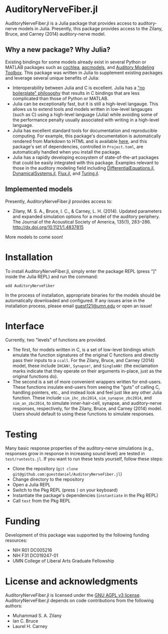 # AuditoryNerveFiber.jl

AuditoryNerveFiber.jl is a Julia package that provides access to auditory-nerve models in Julia. 
Presently, this package provides access to the Zilany, Bruce, and Carney (2014) auditory-nerve model. 

## Why a new package? Why Julia?
Existing bindings for some models already exist in several Python or MATLAB packages such as [cochlea](https://github.com/mrkrd/cochlea), [apcmodels](https://github.com/guestdaniel/apcmodels), and [Auditory Modeling Toolbox](https://amtoolbox.org/).
This package was written in Julia to supplement existing packages and leverage several unique benefits of Julia:
- Interoperability between Julia and C is excellent. Julia has a ["no boilerplate" philosophy](https://docs.julialang.org/en/v1/manual/calling-c-and-fortran-code/) that results in C bindings that are less complicated than those of Python or MATLAB.
- Julia can be exceptionally fast, but it is still a high-level langauge. This allows us to extend tools and models written in low-level langauges (such as C) using a high-level language (Julia) while avoiding some of the performance penalty usually associated with writing in a high-level language. 
- Julia has excellent standard tools for documentation and reproducible computing. For example, this package's documentation is automatically rendered from Markdown to HTML and is available [here](https://guestdaniel.github.io/AuditoryNerveFiber.jl), and this package's set of dependencies, controlled in `Project.toml`, are automatically handled when you install the package. 
- Julia has a rapidly developing ecosystem of state-of-the-art packages that could be easily integrated with this package. Examples relevant to those in the auditory modeling field including [DifferentialEquations.jl](https://github.com/SciML/DifferentialEquations.jl), [DynamicalSystems.jl](https://github.com/JuliaDynamics/DynamicalSystems.jl), [Flux.jl](https://github.com/FluxML/Flux.jl), and [Turing.jl](https://github.com/TuringLang/Turing.jl). 

## Implemented models

Presently, AuditoryNerveFiber.jl provides access to:
- Zilany, M. S. A., Bruce, I. C., & Carney, L. H. (2014). Updated parameters and
expanded simulation options for a model of the auditory periphery. The Journal
of the Acoustical Society of America, 135(1), 283–286.
http://dx.doi.org/10.1121/1.4837815

More models to come soon!

# Installation

To install AuditoryNerveFiber.jl, simply enter the package REPL (press "]" inside the Julia REPL) and run the command:
```
add AuditoryNerveFiber
```

In the process of installation, appropriate binaries for the models should be automatically downloaded and configured.
If any issues arise in the installation process, please email guest121@umn.edu or open an issue!

# Interface
Currently, two "levels" of functions are provided.
- The first, for models written in C, is a set of low-level bindings which emulate the function signatures of the original C functions and directly pass their inputs to a `ccall`. For the Zilany, Bruce, and Carney (2014) model, these include `IHCAN!`, `Synapse!`, and `SingleAN!` (the exclamation marks indicate that they operate on their arguments in-place, just as the original functions do). 
- The second is a set of more convenient wrappers written for end-users. These functions insulate end-users from seeing the "guts" of calling C, handling pointers, etc., and instead look and feel just like any other Julia function. These include `sim_ihc_zbc2014`, `sim_synapse_zbc2014`, and `sim_an_zbc2014`, to simulate inner-hair-cell, synapse, and auditory-nerve responses, respectively, for the Zilany, Bruce, and Carney (2014) model. Users should default to using these functions to simulate responses. 

# Testing
Many basic response properties of the auditory-nerve simulations (e.g., responses grow in response in increasing sound level) are tested in `test/runtests.jl`. 
If you want to run these tests yourself, follow these steps:
- Clone the repository (`git clone git@github.com:guestdaniel/AuditoryNerveFiber.jl`)
- Change directory to the repository 
- Open a Julia REPL
- Switch to the Pkg REPL (press `]` on your keyboard)
- Instantiate the package's dependencies (`instantiate` in the Pkg REPL)
- Call `test` from the Pkg REPL

# Funding
Development of this package was supported by the following funding resources:
- NIH R01 DC005216
- NIH F31 DC019247-01
- UMN College of Liberal Arts Graduate Fellowship

# License and acknowledgments

AuditoryNerveFiber.jl is licensed under the [GNU AGPL v3 license](https://www.gnu.org/licenses/agpl-3.0.en.html). 
AuditoryNerveFiber.jl depends on code contributions from the following authors:
- Muhammad S. A. Zilany
- Ian C. Bruce
- Laurel H. Carney